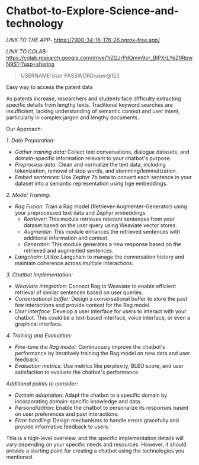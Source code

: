 # Chatbot-to-Explore-Science-and-technology
*LINK TO THE APP*- https://7900-34-16-176-26.ngrok-free.app/


*LINK TO COLAB*- https://colab.research.google.com/drive/1rZQJrPdQmm9or_BIPXrLYeZ9RpwN9S1-?usp=sharing
> USERNAME:User
> PASSWORD:user@123

Easy way to access the patent data 

As patents increase, researchers and students face difficulty extracting specific details from lengthy texts. Traditional keyword searches are insufficient, lacking understanding of semantic context and user intent, particularly in complex jargon and lengthy documents.


Our Approach:

*1. Data Preparation:*

* *Gather training data:* Collect text conversations, dialogue datasets, and domain-specific information relevant to your chatbot's purpose.
* *Preprocess data:* Clean and normalize the text data, including tokenization, removal of stop words, and stemming/lemmatization.
* *Embed sentences:* Use Zephyr 7b beta to convert each sentence in your dataset into a semantic representation using bge embeddings.

*2. Model Training:*

* *Rag Fusion:* Train a Rag model (Retriever-Augmenter-Generator) using your preprocessed text data and Zephyr embeddings.
    * *Retriever:* This module retrieves relevant sentences from your dataset based on the user query using Weaviate vector stores.
    * *Augmenter:* This module enhances the retrieved sentences with additional information and context.
    * *Generator:* This module generates a new response based on the retrieved and augmented sentences.
* *Langchain:* Utilize Langchain to manage the conversation history and maintain coherence across multiple interactions.

*3. Chatbot Implementation:*

* *Weaviate integration:* Connect Rag to Weaviate to enable efficient retrieval of similar sentences based on user queries.
* *Conversational buffer:* Design a conversational buffer to store the past few interactions and provide context for the Rag model.
* *User interface:* Develop a user interface for users to interact with your chatbot. This could be a text-based interface, voice interface, or even a graphical interface.

*4. Training and Evaluation:*

* *Fine-tune the Rag model:* Continuously improve the chatbot's performance by iteratively training the Rag model on new data and user feedback.
* *Evaluation metrics:* Use metrics like perplexity, BLEU score, and user satisfaction to evaluate the chatbot's performance.

*Additional points to consider:*

* *Domain adaptation:* Adapt the chatbot to a specific domain by incorporating domain-specific knowledge and data.
* *Personalization:* Enable the chatbot to personalize its responses based on user preferences and past interactions.
* *Error handling:* Design mechanisms to handle errors gracefully and provide informative feedback to users.

This is a high-level overview, and the specific implementation details will vary depending on your specific needs and resources. However, it should provide a starting point for creating a chatbot using the technologies you mentioned.

